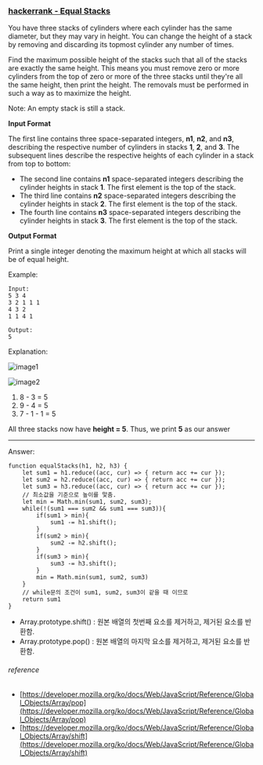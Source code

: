 ### [hackerrank - Equal Stacks](https://www.hackerrank.com/challenges/equal-stacks/problem)

You have three stacks of cylinders where each cylinder has the same diameter, but they may vary in height. You can change the height of a stack by removing and discarding its topmost cylinder any number of times.

Find the maximum possible height of the stacks such that all of the stacks are exactly the same height. This means you must remove zero or more cylinders from the top of zero or more of the three stacks until they're all the same height, then print the height. The removals must be performed in such a way as to maximize the height.

Note: An empty stack is still a stack.


**Input Format**

The first line contains three space-separated integers, **n1**, **n2**, and **n3**, describing the respective number of cylinders in stacks **1**, **2**, and **3**. The subsequent lines describe the respective heights of each cylinder in a stack from top to bottom:

* The second line contains **n1** space-separated integers describing the cylinder heights in stack **1**. The first element is the top of the stack.
* The third line contains **n2** space-separated integers describing the cylinder heights in stack **2**. The first element is the top of the stack.
* The fourth line contains **n3** space-separated integers describing the cylinder heights in stack **3**. The first element is the top of the stack.


**Output Format**

Print a single integer denoting the maximum height at which all stacks will be of equal height.


Example: 
```
Input: 
5 3 4
3 2 1 1 1
4 3 2
1 1 4 1

Output: 
5
```

Explanation:

![image1](https://s3.amazonaws.com/hr-challenge-images/21404/1465645257-57311b88de-piles1.png)

![image2](https://s3.amazonaws.com/hr-challenge-images/21404/1465645312-e48f85c176-piles2.png)

1. 8 - 3 = 5
2. 9 - 4 = 5
3. 7 - 1 - 1 = 5

All three stacks now have **height = 5**. Thus, we print **5** as our answer

---

Answer:
```
function equalStacks(h1, h2, h3) {
    let sum1 = h1.reduce((acc, cur) => { return acc += cur });
    let sum2 = h2.reduce((acc, cur) => { return acc += cur });
    let sum3 = h3.reduce((acc, cur) => { return acc += cur });
    // 최소값을 기준으로 높이를 맟춤.
    let min = Math.min(sum1, sum2, sum3);
    while(!(sum1 === sum2 && sum1 === sum3)){
        if(sum1 > min){
            sum1 -= h1.shift();
        }
        if(sum2 > min){
            sum2 -= h2.shift();
        }
        if(sum3 > min){
            sum3 -= h3.shift();
        }
        min = Math.min(sum1, sum2, sum3)
    }
    // while문의 조건이 sum1, sum2, sum3이 같을 때 이므로
    return sum1
}
```

* Array.prototype.shift() : 원본 배열의 첫번째 요소를 제거하고, 제거된 요소를 반환함.
* Array.prototype.pop() : 원본 배열의 마지막 요소를 제거하고, 제거된 요소를 반환함.


###### reference
* [https://developer.mozilla.org/ko/docs/Web/JavaScript/Reference/Global_Objects/Array/pop](https://developer.mozilla.org/ko/docs/Web/JavaScript/Reference/Global_Objects/Array/pop)
* [https://developer.mozilla.org/ko/docs/Web/JavaScript/Reference/Global_Objects/Array/shift](https://developer.mozilla.org/ko/docs/Web/JavaScript/Reference/Global_Objects/Array/shift)

